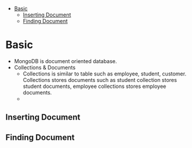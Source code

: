 - [Basic](#basic)
   - [Inserting Document](#inserting-document)
   - [Finding Document](#finding-document)


# Basic
- MongoDB is document oriented database.
- Collections & Documents
  - Collections is similar to table such as employee, student, customer. Collections stores documents such as student collection stores student documents, employee collections stores employee documents.
  - 

## Inserting Document
## Finding Document
